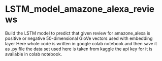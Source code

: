 # LSTM_model_amazone_alexa_reviews
Build the LSTM model to predict that given review for amazone_alexa is positive or negative
50-dimensional GloVe vectors used with embedding layer
Here whole code is written in google colab notebook and then save it as .py file
the data set used here is taken from kaggle the api key for it is available in colab notebook.
